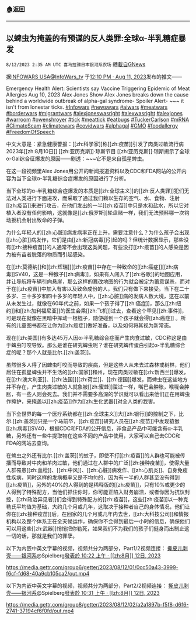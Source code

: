 ###  [:house:返回](README.md)
---


## 以蜱虫为掩盖的有预谋的反人类罪:全球α-半乳糖症暴发
`8/12/2023 2:35 AM UTC 喜马拉雅日本银河系农场` [轉載自GNews](https://gnews.org/articles/1546960)

据[INFOWARS USA](https://twitter.com/InfoWars_tv)[@InfoWars\_tv](https://twitter.com/InfoWars_tv) 于[12:10 PM · Aug 11, 2023](https://twitter.com/InfoWars_tv/status/1689851806476652544)发布的推文——

Emergency Health Alert: Scientists say Vaccine Triggering Epidemic of Meat Allergies Aug 10, 2023 Alex Jones Show Alex Jones breaks down the cause behind a worldwide outbreak of alpha-gal syndrome- Spoiler Alert- ~~~ it isn't from lonestar ticks. [#Infowars](https://twitter.com/hashtag/Infowars?src=hashtag_click) [#newswars](https://twitter.com/hashtag/newswars?src=hashtag_click) [#aiwars](https://twitter.com/hashtag/aiwars?src=hashtag_click) [#meatwars](https://twitter.com/hashtag/meatwars?src=hashtag_click) [#borderwars](https://twitter.com/hashtag/borderwars?src=hashtag_click) [#migrantwars](https://twitter.com/hashtag/migrantwars?src=hashtag_click) [#alexjoneswasright](https://twitter.com/hashtag/alexjoneswasright?src=hashtag_click) [#alexwasright](https://twitter.com/hashtag/alexwasright?src=hashtag_click) [#alexjones](https://twitter.com/hashtag/alexjones?src=hashtag_click) [#warroom](https://twitter.com/hashtag/warroom?src=hashtag_click) [#owenshroyer](https://twitter.com/hashtag/owenshroyer?src=hashtag_click) [#tick](https://twitter.com/hashtag/tick?src=hashtag_click) [#meattick](https://twitter.com/hashtag/meattick?src=hashtag_click) [#eatbugs](https://twitter.com/hashtag/eatbugs?src=hashtag_click) [#TuckerCarlson](https://twitter.com/hashtag/TuckerCarlson?src=hashtag_click) [#mRNA](https://twitter.com/hashtag/mRNA?src=hashtag_click) [#ClimateScam](https://twitter.com/hashtag/ClimateScam?src=hashtag_click) [#climatewars](https://twitter.com/hashtag/climatewars?src=hashtag_click) [#covidwars](https://twitter.com/hashtag/covidwars?src=hashtag_click) [#alphagal](https://twitter.com/hashtag/alphagal?src=hashtag_click) [#GMO](https://twitter.com/hashtag/GMO?src=hashtag_click) [#foodallergy](https://twitter.com/hashtag/foodallergy?src=hashtag_click) [#FreedomOfSpeech](https://twitter.com/hashtag/FreedomOfSpeech?src=hashtag_click)

中文大意是：紧急健康警报：[[zh:科学家]]称[[zh:疫苗]]引发了肉类过敏流行病 2023年[[zh:8月10日]] [[zh:亚历克斯]]·琼斯节目 [[zh:亚历克斯]]·琼斯揭示了全球α-Gal综合征爆发的原因——剧透：\~~~它不是来自孤星蜱虫。

在这一段视频里Alex Jones用公开的新闻报道资料以及CDC和FDA网站的公开内容为当下全球α-半乳糖综合症爆发的原因进行了分析。

当下全球的α-半乳糖综合症爆发的本质是[[zh:全球主义]]的[[zh:反人类罪]]犯们无法对人类进行下面进攻，而采取了通过我们赖以生存的空气、水、食物、注射[[zh:疫苗]]来进行攻击，在他们发出的一半[[zh:疫苗]]中只是水和盐水，所以它对植入者没有任何影响，这就像是[[zh:俄罗斯]]轮盘赌一样，我们无法预料哪一次钩动扳机会射出致命的子弹。

为什么年轻人的[[zh:心脏]]病发病率正在上升，需要注意什么？为什么孩子会出现[[zh:心脏]]病发作，它们是由[[zh:新冠病毒]]引起的吗？但统计数据显示，那些没有[[zh:接种疫苗]]的人通常不会出现这类问题，有些没打[[zh:疫苗]]的人感染是因为被有苗者脱落的物质而引起感染。

在[[zh:莫德纳]]和[[zh:辉瑞]][[zh:疫苗]]中存在一种致命的[[zh:癌症]][[zh:病毒]]SV40，这是一种猴子[[zh:病毒]]，如果有人闯入了[[zh:谷歌]]的地图应用，并让导航将车辆引向悬崖，那么这样的篡改地图的行为就会被定为蓄意谋杀，而对于在[[zh:疫苗]]中加入有害以及致命成份的人，我们只有做下来接受。当下在二十多岁、三十多岁和四十多岁的年轻人中，[[zh:心脏]]病的发病人数大境，这在以前从未发生过，就像在60年代之前，如果一个孩子得了[[zh:癌症]]，那么[[zh:纽约]]和[[zh:加利福尼亚]]的医生会乘[[zh:飞机]]过去，查看这个罕见[[zh:事件]]，可是现在就像在黑暗中挥动一根棍子，随便碰到一个孩子就会得[[zh:癌症]] 。所有的儿童图书都在让你为[[zh:癌症]]做好准备，以及如何将其视为新常态。

现在[[zh:美国]]有多达45万人因α-半乳糖综合症而产生肉食过敏，CDC称这是由于蜱虫叮咬导致。那么是谁在研究蜱虫呢？谁在研究蜱传蛋白引起α-半乳糖综合症的呢？那个人就是比尔.[[zh:盖茨]]。

虽然很多人得了因蜱虫叮咬而导致的疾病，但是这些人从未去过森林或树林，他们居住在孤星蜱虫并不生活的[[zh:国家]]和州，现在肉类过敏在[[zh:新西兰]]爆发，在[[zh:澳大利亚]]、[[zh:法国]][[zh:荷兰]]、[[zh:德国]]爆发，而蜱虫在这些地方并不存在，产生肉类过敏的人就象被[[zh:蜜蜂]]蜇过一样，嘴巴会肿胀，喉咙会肿胀，有一些人则会死去。我们并不需要多高深的学识就可以看出来他们正在用蜱虫作掩护，来掩盖以[[zh:疫苗]]作为[[zh:生化武器]]对全人类的戕害。

当下全世界的每一个医疗系统都在[[zh:全球主义]]大[[zh:银行]]的控制之下，比尔.[[zh:盖茨]]只是一个马前卒，[[zh:疫苗]]研究人员在[[zh:疫苗]]中发现猿猴[[zh:病毒]]SV40，根据CDC和FDA的公开信息，非食品产品中可能含有α-半乳糖，另外还有一些牛提取物在这些不同的产品中使用，大家可以自己去CDC和FDA的网站去查询。

在蜱虫之外还有比尔.[[zh:盖茨]]的蚊子，即使不打[[zh:疫苗]]的人群也可能被传播而导致对牛肉和羊肉过敏，他们通过在人群中的广泛[[zh:接种疫苗]]，使得大量人群罹患[[zh:血栓]]、[[zh:中风]]、[[zh:心脏]]病发作、[[zh:心肌炎]]、自身免疫性疾病，同时这样的发病概率又是不均匀的，因为有一半的人群甚至没有得到[[zh:疫苗]]，另外的40%的人得到的是稀释版的[[zh:疫苗]]，只有10%或更少的人得到了特殊配方，当他们抓住你时，你可能正陷入财务崩溃，或者你因为抗议封控，[[zh:政治异见者]]们会得到特殊配方的[[zh:疫苗]]，这些[[zh:疫苗]]以一种克勒氏平均值为基础，大约几个月或几年，这取决于接种者自己的身体情况，他们让你在[[zh:接种疫苗]]后，在回家的几个月或几年内去世，[[zh:大科技公司]]和情报机构以及整个体系正在全天候运作，确保你不会得到最后一小时的信息，确保他们可以用这些[[zh:武器]]悄悄把你勒死，如果我们不为我们的孩子们挺身而出制止这一切的话，那就是我们的罪孽。

以下为内嵌中英文字幕的视频，视频共分为两部分，Part1/2视频连接： [撕皮儿剥壳——银河系](https://gettr.com/user/spielberg)@Spielberg[發表於 10:22 上午 · [[zh:8月]] 12日, 2023](https://gettr.com/post/p2o0oxj4684)

https://media.gettr.com/group6/getter/2023/08/12/01/0cc50a43-3999-f6cf-fd68-40a9cb105ca2/out.mp4

以下为内嵌中英文字幕的视频，视频共分为两部分，Part2/2视频连接： [撕皮儿剥壳——银河系](https://gettr.com/user/spielberg)@Spielberg[發表於 10:31 上午 · [[zh:8月]] 12日, 2023](https://gettr.com/post/p2o11ju6fa6)

https://media.gettr.com/group8/getter/2023/08/12/02/a2a1897b-f5f8-d6f6-2741-37194cf6f0fd/out.mp4
